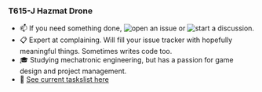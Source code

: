 ### T615-J Hazmat Drone
- 📫 If you need something done, ![open an issue](https://github.com/HazmatDrone/HazmatDrone/issues/new) or ![start a discussion](https://github.com/HazmatDrone/HazmatDrone/discussions/new).
- 📋 Expert at complaining. Will fill your issue tracker with hopefully meaningful things. Sometimes writes code too.
- 🎓 Studying mechatronic engineering, but has a passion for game design and project management.
- 📓 [See current taskslist here](https://github.com/users/HazmatDrone/projects/1)
